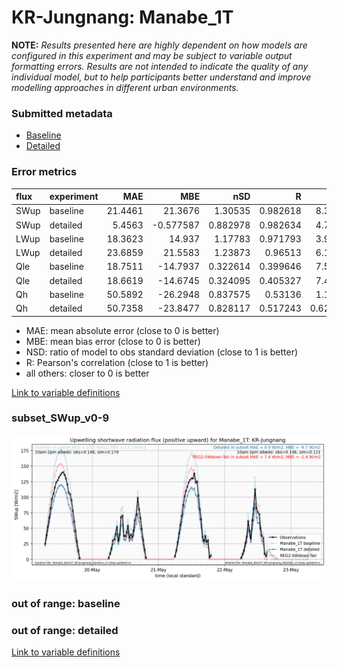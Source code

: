 # KR-Jungnang: Manabe_1T

**NOTE:** *Results presented here are highly dependent on how models are configured in this experiment and may be subject to variable output formatting errors. Results are not intended to indicate the quality of any individual model, but to help participants better understand and improve modelling approaches in different urban environments.*

### Submitted metadata

- [Baseline](Manabe_1T_KR-Jungnang_baseline_attrs.md)
- [Detailed](Manabe_1T_KR-Jungnang_detailed_attrs.md)

### Error metrics

| flux   | experiment   |     MAE |        MBE |      nSD |        R |      5th |     95th |     RMSE |    cRMSE |      AMBE |    1-nSD |       1-R |   nSkewness |   nKurtosis |   Overlap |
|:-------|:-------------|--------:|-----------:|---------:|---------:|---------:|---------:|---------:|---------:|----------:|---------:|----------:|------------:|------------:|----------:|
| SWup   | baseline     | 21.4461 |  21.3676   | 1.30535  | 0.982618 | 8.34122  | 41.59    | 24.6151  | 0.372308 | 21.3676   | 0.305343 | 0.0173815 |   0.0591141 |  0.00816655 | 0.181935  |
| SWup   | detailed     |  5.4563 |  -0.577587 | 0.882978 | 0.982634 | 4.78572  |  5.64016 |  6.93728 | 0.210623 |  0.577587 | 0.117024 | 0.0173662 |   0.0595249 |  0.00785833 | 0.12094   |
| LWup   | baseline     | 18.3623 |  14.937    | 1.17783  | 0.971793 | 3.93316  | 46.3153  | 25.9528  | 0.313161 | 14.937    | 0.17783  | 0.028207  |   1.06848   |  0.510764   | 0.0737821 |
| LWup   | detailed     | 23.6859 |  21.5583   | 1.23873  | 0.96513  | 6.19168  | 63.1309  | 33.5158  | 0.378657 | 21.5583   | 0.238728 | 0.0348703 |   1.3157    |  0.663979   | 0.0931598 |
| Qle    | baseline     | 18.7511 | -14.7937   | 0.322614 | 0.399646 | 7.51647  | 56.6725  | 30.0816  | 0.9199   | 14.7937   | 0.677386 | 0.600354  |   2.02163   |  3.79494    | 0.578459  |
| Qle    | detailed     | 18.6619 | -14.6745   | 0.324095 | 0.405327 | 7.49704  | 56.0027  | 29.9704  | 0.917774 | 14.6745   | 0.675906 | 0.594673  |   1.92596   |  3.58739    | 0.544491  |
| Qh     | baseline     | 50.5892 | -26.2948   | 0.837575 | 0.53136  | 1.13481  | 40.7205  | 73.8771  | 0.900791 | 26.2948   | 0.162427 | 0.46864   |   0.466707  |  2.11046    | 0.22129   |
| Qh     | detailed     | 50.7358 | -23.8477   | 0.828117 | 0.517243 | 0.622409 | 40.1451  | 73.7494  | 0.910551 | 23.8477   | 0.171885 | 0.482757  |   0.466342  |  2.1916     | 0.201326  |

 - MAE: mean absolute error (close to 0 is better)
 - MBE: mean bias error (close to 0 is better)
 - NSD: ratio of model to obs standard deviation (close to 1 is better)
 - R: Pearson's correlation (close to 1 is better)
 - all others: closer to 0 is better

[Link to variable definitions](../modelattrs/variable_definitions.md)

### <a name="subset_swup_v0-9"></a>subset_SWup_v0-9
[![Manabe_1T_KR-Jungnang_subset_SWup_v0-9.png](Manabe_1T_KR-Jungnang_subset_SWup_v0-9.png)](Manabe_1T_KR-Jungnang_subset_SWup_v0-9.png)

### out of range: baseline


### out of range: detailed



[Link to variable definitions](../modelattrs/variable_definitions.md)


